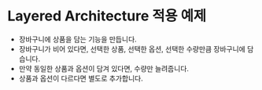 # Layered Architecture 적용 예제

- 장바구니에 상품을 담는 기능을 만듭니다.
- 장바구니가 비어 있다면, 선택한 상품, 선택한 옵션, 선택한 수량만큼 장바구니에 담습니다.
- 만약 동일한 상품과 옵션이 담겨 있다면, 수량만 늘려줍니다.
- 상품과 옵션이 다르다면 별도로 추가합니다.
